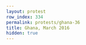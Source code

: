 ```yaml
---
layout: protest
row_index: 334
permalink: protests/ghana-36
title: Ghana, March 2016
hidden: true
---
```

